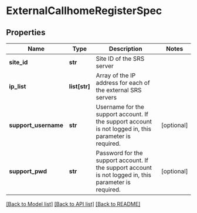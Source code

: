 # ExternalCallhomeRegisterSpec

## Properties
Name | Type | Description | Notes
------------ | ------------- | ------------- | -------------
**site_id** | **str** | Site ID of the SRS server | 
**ip_list** | **list[str]** | Array of the IP address for each of the external SRS servers | 
**support_username** | **str** | Username for the support account. If the support account is not logged in, this parameter is required. | [optional] 
**support_pwd** | **str** | Password for the support account. If the support account is not logged in, this parameter is required. | [optional] 

[[Back to Model list]](../README.md#documentation-for-models) [[Back to API list]](../README.md#documentation-for-api-endpoints) [[Back to README]](../README.md)

